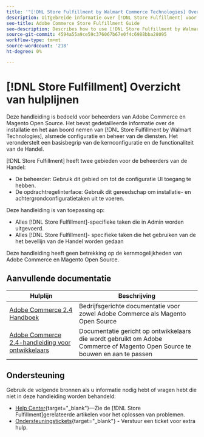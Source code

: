 ```yaml
---
title: '"[!DNL Store Fulfillment by Walmart Commerce Technologies] Overzicht van hulplijnen"'
description: Uitgebreide informatie over [!DNL Store Fulfillment] voor Adobe Commerce- en Magento Open Source-beheerders, inclusief installatie en instapweigering
seo-title: Adobe Commerce Store Fulfillment Guide
seo-description: Describes how to use [!DNL Store Fulfillment by Walmart Technologies] services with Adobe Commerce or Magento Open Source.
source-git-commit: 4594a55a9ce59c376067b67e0f4c6988bba28095
workflow-type: tm+mt
source-wordcount: '218'
ht-degree: 0%

---
```


# [!DNL Store Fulfillment] Overzicht van hulplijnen

Deze handleiding is bedoeld voor beheerders van Adobe Commerce en Magento Open Source. Het bevat gedetailleerde informatie over de installatie en het aan boord nemen van [!DNL Store Fulfillment by Walmart Technologies], alsmede configuratie en beheer van de diensten. Het veronderstelt een basisbegrip van de kernconfiguratie en de functionaliteit van de Handel.

[!DNL Store Fulfillment] heeft twee gebieden voor de beheerders van de Handel:

* De beheerder: Gebruik dit gebied om tot de configuratie UI toegang te hebben.
* De opdrachtregelinterface: Gebruik dit gereedschap om installatie- en achtergrondconfiguratietaken uit te voeren.

Deze handleiding is van toepassing op:

* Alles [!DNL Store Fulfillment]-specifieke taken die in Admin worden uitgevoerd.
* Alles [!DNL Store Fulfillment]- specifieke taken die het gebruiken van de het bevellijn van de Handel worden gedaan

Deze handleiding heeft geen betrekking op de kernmogelijkheden van Adobe Commerce en Magento Open Source.

## Aanvullende documentatie

| Hulplijn | Beschrijving |
|-----------------------------------------------------------------------|---------------------------------------------------------------------------------------------------|
| [Adobe Commerce 2.4 Handboek](https://docs.magento.com/user-guide/) | Bedrijfsgerichte documentatie voor zowel Adobe Commerce als Magento Open Source |
| [Adobe Commerce 2.4-handleiding voor ontwikkelaars](https://devdocs.magento.com/) | Documentatie gericht op ontwikkelaars die wordt gebruikt om Adobe Commerce of Magento Open Source te bouwen en aan te passen |

## Ondersteuning

Gebruik de volgende bronnen als u informatie nodig hebt of vragen hebt die niet in deze handleiding worden behandeld:

* [Help Center](https://support.magento.com/hc/en-us){target=&quot;_blank&quot;}—Zie de [!DNL Store Fulfillment]gerelateerde artikelen voor het oplossen van problemen.
* [Ondersteuningstickets](https://support.magento.com/hc/en-us/articles/360000913794#submit-ticket){target=&quot;_blank&quot;} - Verstuur een ticket voor extra hulp.
